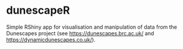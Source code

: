# dunescapeR

Simple RShiny app for visualisation and manipulation of data from the Dunescapes project (see https://dunescapes.brc.ac.uk/ and https://dynamicdunescapes.co.uk/).
